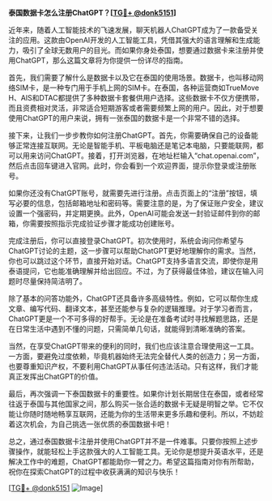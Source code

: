 **泰国数据卡怎么注册ChatGPT？[[TG💪+ @donk5151](https://t.me/s/donk5151)]**

近年来，随着人工智能技术的飞速发展，聊天机器人ChatGPT成为了一款备受关注的应用。这款由OpenAI开发的人工智能工具，凭借其强大的语言理解和生成能力，吸引了全球无数用户的目光。而如果你身处泰国，想要通过数据卡来注册并使用ChatGPT，那么这篇文章将为你提供一份详尽的指南。

首先，我们需要了解什么是数据卡以及它在泰国的使用场景。数据卡，也叫移动网络SIM卡，是一种专门用于手机上网的SIM卡。在泰国，各种运营商如TrueMove H、AIS和DTAC都提供了多种数据卡套餐供用户选择。这些数据卡不仅方便携带，而且资费相对灵活，非常适合短期游客或者需要频繁上网的用户。因此，对于想要使用ChatGPT的用户来说，拥有一张泰国的数据卡是一个非常不错的选择。

接下来，让我们一步步教你如何注册ChatGPT。首先，你需要确保自己的设备能够正常连接互联网。无论是智能手机、平板电脑还是笔记本电脑，只要能联网，都可以用来访问ChatGPT。接着，打开浏览器，在地址栏输入“chat.openai.com”，然后点击回车键进入官网。此时，你会看到一个欢迎界面，提示你登录或注册账号。

如果你还没有ChatGPT账号，就需要先进行注册。点击页面上的“注册”按钮，填写必要的信息，包括邮箱地址和密码等。需要注意的是，为了保证账户安全，建议设置一个强密码，并定期更换。此外，OpenAI可能会发送一封验证邮件到你的邮箱，你需要按照指示完成验证步骤才能成功创建账号。

完成注册后，你可以直接登录ChatGPT。初次使用时，系统会询问你希望与ChatGPT讨论的主题，这一步骤可以帮助ChatGPT更好地理解你的需求。当然，你也可以跳过这个环节，直接开始对话。ChatGPT支持多语言交流，即使你是用泰语提问，它也能准确理解并给出回应。不过，为了获得最佳体验，建议在输入问题时尽量保持简洁明了。

除了基本的问答功能外，ChatGPT还具备许多高级特性。例如，它可以帮你生成文章、编写代码、翻译文本，甚至还能参与复杂的逻辑推理。对于学习者而言，ChatGPT更是一个不可多得的好帮手。无论是在准备考试时寻找解题思路，还是在日常生活中遇到不懂的问题，只需简单几句话，就能得到清晰准确的答案。

当然，在享受ChatGPT带来的便利的同时，我们也应该注意合理使用这一工具。一方面，要避免过度依赖，毕竟机器始终无法完全替代人类的创造力；另一方面，也要尊重知识产权，不要利用ChatGPT从事任何违法活动。只有这样，我们才能真正发挥出ChatGPT的价值。

最后，再次强调一下泰国数据卡的重要性。如果你计划长期居住在泰国，或者经常往返于泰国与其他国家之间，那么购买一张合适的数据卡无疑是明智之举。它不仅能让你随时随地畅享互联网，还能为你的生活带来更多乐趣和便利。所以，不妨趁着这次机会，为自己挑选一张优质的泰国数据卡吧！

总之，通过泰国数据卡注册并使用ChatGPT并不是一件难事。只要你按照上述步骤操作，就能轻松上手这款强大的人工智能工具。无论你是想提升英语水平，还是解决工作中的难题，ChatGPT都能助你一臂之力。希望这篇指南对你有所帮助，祝你在探索ChatGPT的过程中收获满满的知识与快乐！

[[TG💪+ @donk5151](https://t.me/s/donk5151) ![Image](https://i.postimg.cc/rwNCRYN7/Snipaste-2025-04-30-17-27-05.png)]